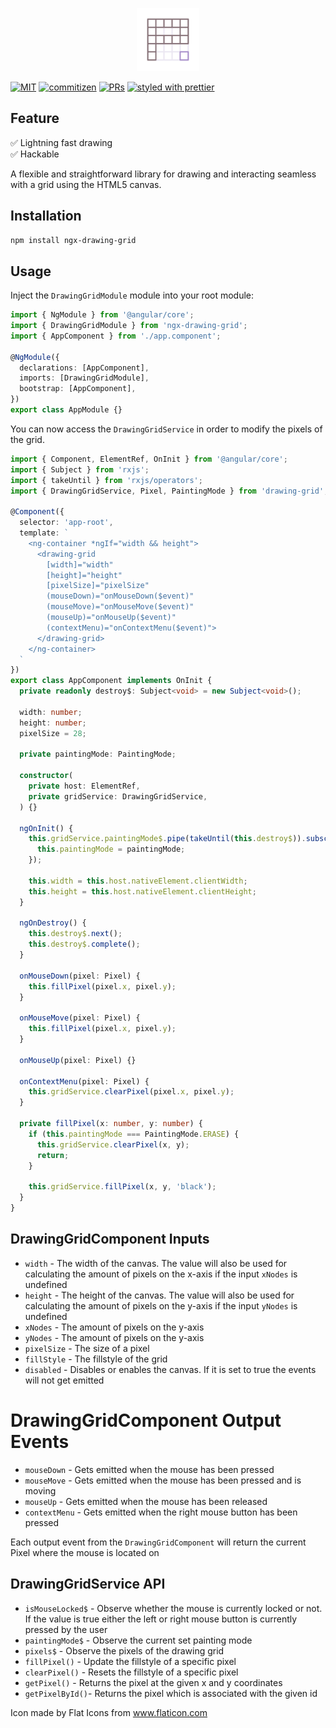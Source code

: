 <p align="center">
 <img width="20%" height="20%" src="./logo.svg">
</p>

[![MIT](https://img.shields.io/packagist/l/doctrine/orm.svg?style=flat-square)]()
[![commitizen](https://img.shields.io/badge/commitizen-friendly-brightgreen.svg?style=flat-square)]()
[![PRs](https://img.shields.io/badge/PRs-welcome-brightgreen.svg?style=flat-square)]()
[![styled with prettier](https://img.shields.io/badge/styled_with-prettier-ff69b4.svg?style=flat-square)](https://github.com/prettier/prettier)

## Feature
✅ Lightning fast drawing <br>
✅ Hackable <br>

A flexible and straightforward library for drawing and interacting seamless with a grid using the HTML5 canvas. 

## Installation
`npm install ngx-drawing-grid`

## Usage
Inject the `DrawingGridModule` module into your root module:
```typescript
import { NgModule } from '@angular/core';
import { DrawingGridModule } from 'ngx-drawing-grid';
import { AppComponent } from './app.component';

@NgModule({
  declarations: [AppComponent],
  imports: [DrawingGridModule],
  bootstrap: [AppComponent],
})
export class AppModule {}
```

You can now access the `DrawingGridService` in order to modify the pixels of the grid.
```typescript
import { Component, ElementRef, OnInit } from '@angular/core';
import { Subject } from 'rxjs';
import { takeUntil } from 'rxjs/operators';
import { DrawingGridService, Pixel, PaintingMode } from 'drawing-grid';

@Component({
  selector: 'app-root',
  template: `
    <ng-container *ngIf="width && height">
      <drawing-grid
        [width]="width"
        [height]="height"
        [pixelSize]="pixelSize"
        (mouseDown)="onMouseDown($event)"
        (mouseMove)="onMouseMove($event)"
        (mouseUp)="onMouseUp($event)"
        (contextMenu)="onContextMenu($event)">
      </drawing-grid>
    </ng-container>
  `
})
export class AppComponent implements OnInit {
  private readonly destroy$: Subject<void> = new Subject<void>();

  width: number;
  height: number;
  pixelSize = 28;

  private paintingMode: PaintingMode;

  constructor(
    private host: ElementRef,
    private gridService: DrawingGridService,
  ) {}

  ngOnInit() {
    this.gridService.paintingMode$.pipe(takeUntil(this.destroy$)).subscribe((paintingMode) => {
      this.paintingMode = paintingMode;
    });

    this.width = this.host.nativeElement.clientWidth;
    this.height = this.host.nativeElement.clientHeight;
  }
  
  ngOnDestroy() {
    this.destroy$.next();
    this.destroy$.complete();
  }

  onMouseDown(pixel: Pixel) {
    this.fillPixel(pixel.x, pixel.y);
  }

  onMouseMove(pixel: Pixel) {
    this.fillPixel(pixel.x, pixel.y);
  }

  onMouseUp(pixel: Pixel) {}

  onContextMenu(pixel: Pixel) {
    this.gridService.clearPixel(pixel.x, pixel.y);
  }

  private fillPixel(x: number, y: number) {
    if (this.paintingMode === PaintingMode.ERASE) {
      this.gridService.clearPixel(x, y);
      return;
    }

    this.gridService.fillPixel(x, y, 'black');
  }
}
```

## DrawingGridComponent Inputs
* `width` - The width of the canvas. The value will also be used for calculating the amount of pixels on the x-axis if the input `xNodes` is undefined
* `height` - The height of the canvas. The value will also be used for calculating the amount of pixels on the y-axis if the input `yNodes` is undefined
* `xNodes` - The amount of pixels on the y-axis
* `yNodes` - The amount of pixels on the y-axis
* `pixelSize` - The size of a pixel
* `fillStyle` - The fillstyle of the grid
* `disabled` - Disables or enables the canvas. If it is set to true the events will not get emitted

# DrawingGridComponent Output Events
* `mouseDown` - Gets emitted when the mouse has been pressed
* `mouseMove` - Gets emitted when the mouse has been pressed and is moving
* `mouseUp` - Gets emitted when the mouse has been released
* `contextMenu` - Gets emitted when the right mouse button has been pressed

Each output event from the `DrawingGridComponent` will return the current Pixel where the mouse is located on

## DrawingGridService API
* `isMouseLocked$` - Observe whether the mouse is currently locked or not. If the value is true either the left or right mouse button is currently pressed by the user
* `paintingMode$` - Observe the current set painting mode
* `pixels$` - Observe the pixels of the drawing grid
* `fillPixel()` - Update the fillstyle of a specific pixel
* `clearPixel()` - Resets the fillstyle of a specific pixel
* `getPixel()` - Returns the pixel at the given x and y coordinates
* `getPixelById()`- Returns the pixel which is associated with the given id

Icon made by Flat Icons from www.flaticon.com

